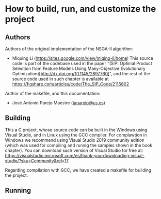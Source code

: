 # How to build, run, and customize the project
## Authors

Authors of the original implementation of the NSGA-II algorithm:
 * Miquing Li (https://sites.google.com/view/miqing-li/home)
This source code is part of the codebase used in the paper "(SIP: Optimal Product Selection from Feature Models Using Many-Objective Evolutionary Optimization)[http://dx.doi.org/10.1145/2897760]", and the rest of the source code used in such chapter is available at https://figshare.com/articles/code/The_SIP_Code/2115802

Author of the makefile, and this documentation:
 * José Antonio Parejo Maestre (japarejo@us.es)


## Building

This a C project, whose source code can be built in the Windows using Visual Studio, and in Linux using the  GCC compiler.
For complawtion in Windows we recommend using Visual Studio 2019 community edition (which was used for compiling and runnig the samples shown in the book chapter). 
You can download such version of Visual Studio for free at:  https://visualstudio.microsoft.com/es/thank-you-downloading-visual-studio/?sku=Community&rel=17

Regarding compilation with GCC, we have created a makefile for  building the project.


## Running
